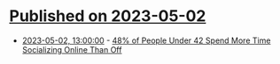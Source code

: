 # [Published on 2023-05-02](index.md)

* [2023-05-02, 13:00:00](https://tech.slashdot.org/story/23/05/01/232255/48-of-people-under-42-spend-more-time-socializing-online-than-off?utm_source=rss1.0mainlinkanon&utm_medium=feed) - [48% of People Under 42 Spend More Time Socializing Online Than Off](https://tech.slashdot.org/story/23/05/01/232255/48-of-people-under-42-spend-more-time-socializing-online-than-off?utm_source=rss1.0mainlinkanon&utm_medium=feed)
